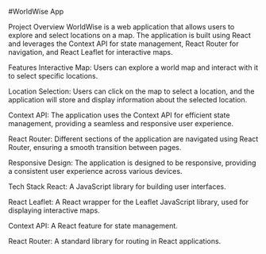 #WorldWise App

Project Overview
WorldWise is a web application that allows users to explore and select locations on a map. The application is built using React and leverages the Context API for state management, React Router for navigation, and React Leaflet for interactive maps.

Features
Interactive Map: Users can explore a world map and interact with it to select specific locations.

Location Selection: Users can click on the map to select a location, and the application will store and display information about the selected location.

Context API: The application uses the Context API for efficient state management, providing a seamless and responsive user experience.

React Router: Different sections of the application are navigated using React Router, ensuring a smooth transition between pages.

Responsive Design: The application is designed to be responsive, providing a consistent user experience across various devices.

Tech Stack
React: A JavaScript library for building user interfaces.

React Leaflet: A React wrapper for the Leaflet JavaScript library, used for displaying interactive maps.

Context API: A React feature for state management.

React Router: A standard library for routing in React applications.
